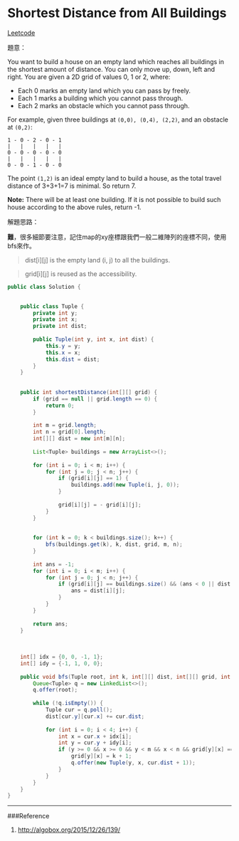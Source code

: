 # Shortest Distance from All Buildings

[Leetcode](https://leetcode.com/problems/shortest-distance-from-all-buildings/)


題意：

You want to build a house on an empty land which reaches all buildings in the shortest amount of distance. You can only move up, down, left and right. You are given a 2D grid of values 0, 1 or 2, where:

- Each 0 marks an empty land which you can pass by freely.
- Each 1 marks a building which you cannot pass through.
- Each 2 marks an obstacle which you cannot pass through.

For example, given three buildings at ```(0,0), (0,4), (2,2)```, and an obstacle at ```(0,2)```:
```
1 - 0 - 2 - 0 - 1
|   |   |   |   |
0 - 0 - 0 - 0 - 0
|   |   |   |   |
0 - 0 - 1 - 0 - 0
```
The point ```(1,2)``` is an ideal empty land to build a house, as the total travel distance of 3+3+1=7 is minimal. So return 7.

**Note:**
There will be at least one building. If it is not possible to build such house according to the above rules, return -1.


解題思路：

**難**，很多細節要注意，記住map的xy座標跟我們一般二維陣列的座標不同，使用bfs來作。

>dist[i][j] is the empty land (i, j) to all the buildings.

>grid[i][j] is reused as the accessibility.

```java
public class Solution {
    

    public class Tuple {
        private int y;
        private int x;
        private int dist;
        
        public Tuple(int y, int x, int dist) {
            this.y = y;
            this.x = x;
            this.dist = dist;
        }
    }
    
    
    public int shortestDistance(int[][] grid) {
        if (grid == null || grid.length == 0) {
            return 0;
        }   
        
        int m = grid.length; 
        int n = grid[0].length;
        int[][] dist = new int[m][n];
        
        List<Tuple> buildings = new ArrayList<>();
        
        for (int i = 0; i < m; i++) {
            for (int j = 0; j < n; j++) {
                if (grid[i][j] == 1) {
                    buildings.add(new Tuple(i, j, 0));
                }
                
                grid[i][j] = - grid[i][j];
            }
        }
        
        
        for (int k = 0; k < buildings.size(); k++) {
            bfs(buildings.get(k), k, dist, grid, m, n);
        }
        
        int ans = -1;
        for (int i = 0; i < m; i++) {
            for (int j = 0; j < n; j++) {
                if (grid[i][j] == buildings.size() && (ans < 0 || dist[i][j] < ans)) {
                    ans = dist[i][j];
                }
            }
        }
        
        return ans;
    }
    
    
    
    int[] idx = {0, 0, -1, 1};
    int[] idy = {-1, 1, 0, 0};
    
    public void bfs(Tuple root, int k, int[][] dist, int[][] grid, int m, int n) {
        Queue<Tuple> q = new LinkedList<>();
        q.offer(root);
        
        while (!q.isEmpty()) {
            Tuple cur = q.poll();
            dist[cur.y][cur.x] += cur.dist;
            
            for (int i = 0; i < 4; i++) {
                int x = cur.x + idx[i];
                int y = cur.y + idy[i];
                if (y >= 0 && x >= 0 && y < m && x < n && grid[y][x] == k) {
                    grid[y][x] = k + 1;
                    q.offer(new Tuple(y, x, cur.dist + 1));
                }
            }
        }
    }
}
```

---
###Reference
1. http://algobox.org/2015/12/26/139/